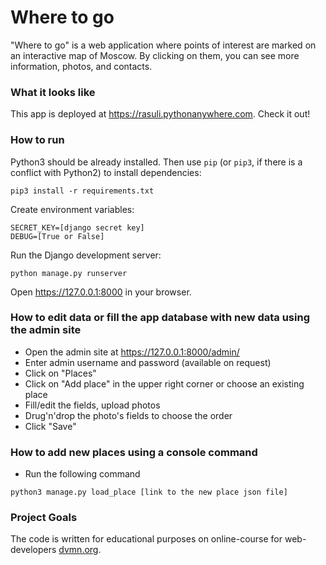 # Where to go

"Where to go" is a web application where points of interest are marked on an interactive map of Moscow. By clicking on them, you can see more information, photos, and contacts. 

### What it looks like
This app is deployed at https://rasuli.pythonanywhere.com. Check it out!

### How to run
Python3 should be already installed. 
Then use `pip` (or `pip3`, if there is a conflict with Python2) to install dependencies:
```
pip3 install -r requirements.txt
```
Create environment variables:
```
SECRET_KEY=[django secret key]
DEBUG=[True or False]
```
Run the Django development server:
```
python manage.py runserver
```
Open https://127.0.0.1:8000 in your browser.

### How to edit data or fill the app database with new data using the admin site
- Open the admin site at https://127.0.0.1:8000/admin/
- Enter admin username and password (available on request)
- Click on "Places"
- Click on "Add place" in the upper right corner or choose an existing place
- Fill/edit the fields, upload photos
- Drug'n'drop the photo's fields to choose the order
- Click "Save"

### How to add new places using a console command
- Run the following command
```
python3 manage.py load_place [link to the new place json file]
```

### Project Goals

The code is written for educational purposes on online-course for web-developers [dvmn.org](https://dvmn.org/).
